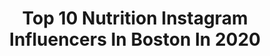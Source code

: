 ---
title: Top 10 Nutrition Instagram Influencers In Boston In 2020
description: >-
  Find top nutrition Instagram influencers in Boston in 2020. Most popular hashtags: #plantbased #nutrition #healthyrecipes #eatrealfood.
platform: Instagram
profiles:
  - username: "sophiaculpo"
    fullname: >-
      Sophia Culpo
    location: "United States"
    followers: 97196
    engagement: 692
    commentsToLikes: 0.007876
    avatar: "https://scontent-ams4-1.cdninstagram.com/v/t51.2885-19/s320x320/69168787_755745914882280_166190856120827904_n.jpg?_nc_ht=scontent-ams4-1.cdninstagram.com&_nc_ohc=c6VhXN2XGs8AX8eFOaI&oh=b0afaa170f25714624bba7b33d5b743f&oe=5EB0CBE0"
    verified: false
    hashtags: "#boozybowling, #liveusana, #ad"
  - username: "whatzoeeeats"
    fullname: >-
      zoe💕23🍴hungry
    location: "United States"
    followers: 15290
    engagement: 1030
    commentsToLikes: 0.136260
    avatar: "https://scontent-ams4-1.cdninstagram.com/v/t51.2885-19/s320x320/75231146_428973297770770_2620693188939087872_n.jpg?_nc_ht=scontent-ams4-1.cdninstagram.com&_nc_ohc=XBv6HdYJm5QAX9Qi9BX&oh=8b37e8800aca12e10d4c3d733aa308e4&oe=5EBB9BF8"
    verified: false
    hashtags: "#toasttuesday, #rallyforrestaurants"
  - username: "thepunjabilion"
    fullname: >-
      ROBO The Punjabi Lion
    location: "United States"
    followers: 17891
    engagement: 718
    commentsToLikes: 0.024699
    avatar: "https://scontent-ams4-1.cdninstagram.com/v/t51.2885-19/s320x320/20393923_327103374367068_8689938202498170880_a.jpg?_nc_ht=scontent-ams4-1.cdninstagram.com&_nc_ohc=jGSgsfRBSfQAX-4SkCo&oh=3a8221dfbba9a4a0b106e962a3943c34&oe=5EB9402D"
    verified: false
    hashtags: "#singh, #team, #tseries, #fitnessmodel"
  - username: "gordiegronk"
    fullname: >-
      Gordie Gronk
    location: "United States"
    followers: 23061
    engagement: 315
    commentsToLikes: 0.109763
    avatar: "https://scontent-ams4-1.cdninstagram.com/v/t51.2885-19/s320x320/79887507_572687610240434_4632064534440312832_n.jpg?_nc_ht=scontent-ams4-1.cdninstagram.com&_nc_ohc=hOnKh1h8Xg0AX-nZsJp&oh=f06d15addf56780ab61a7ccec56f6edf&oe=5EB9D57D"
    verified: false
    hashtags: "#carrierdome, #firefighter, #buttstuff, #pink"
  - username: "starinfinitefood"
    fullname: >-
      Caitlin Greene
    location: "United States"
    followers: 205883
    engagement: 201
    commentsToLikes: 0.115098
    avatar: "https://scontent-lhr8-1.cdninstagram.com/v/t51.2885-19/s320x320/53363009_335681790638863_4811855142510919680_n.jpg?_nc_ht=scontent-lhr8-1.cdninstagram.com&_nc_ohc=nMMwauB4Q_AAX88ZUF1&oh=a002f77e8b97e5eaadf779ff5658ab0b&oe=5EBB08D2"
    verified: false
    hashtags: "#porridgebowl, #breakfastideas, #caesar, #pescatarian"
  - username: "fitchick428"
    fullname: >-
      Sarah Kesseli | Balanced Eats
    location: "United States"
    followers: 35360
    engagement: 243
    commentsToLikes: 0.128979
    avatar: "https://scontent-amt2-1.cdninstagram.com/v/t51.2885-19/s320x320/12407566_1032388406799351_2045867621_a.jpg?_nc_ht=scontent-amt2-1.cdninstagram.com&_nc_ohc=Plft6jvqjuUAX-4YCr6&oh=9097a9865fba4bade493d5b8895fb3ec&oe=5EB042AF"
    verified: false
    hashtags: "#goodeats, #intuitiveeating, #cravings, #pescatarian"
  - username: "petermollofitness"
    fullname: >-
      Peter Mollo
    location: "United States"
    followers: 15755
    engagement: 268
    commentsToLikes: 0.272591
    avatar: "https://scontent-lhr8-1.cdninstagram.com/v/t51.2885-19/s320x320/14736422_601657990021989_908329087104188416_a.jpg?_nc_ht=scontent-lhr8-1.cdninstagram.com&_nc_ohc=K6S85wwsjRgAX9Opo5i&oh=c23e8449bc2385fe372efa7c151dece5&oe=5EB50D84"
    verified: false
    hashtags: "#boxing, #nordic, #nutrition, #flexibledieting"
  - username: "melissa_hanson"
    fullname: >-
      Melissa Hanson
    location: "United States"
    followers: 22719
    engagement: 233
    commentsToLikes: 0.133445
    avatar: "https://scontent-amt2-1.cdninstagram.com/v/t51.2885-19/s320x320/26864021_2204436196263967_7661024004433510400_n.jpg?_nc_ht=scontent-amt2-1.cdninstagram.com&_nc_ohc=VbEbfVA38cUAX8IccJm&oh=5c19f54e42d089542e7f1e25eb921ff7&oe=5EB2C727"
    verified: false
    hashtags: "#mentalhealth, #virus, #nourishyourbody, #veggiedip"
  - username: "tuftsuniversity"
    fullname: >-
      Tufts University 🐘
    location: "United States"
    followers: 32521
    engagement: 477
    commentsToLikes: 0.012961
    avatar: "https://scontent-lhr8-1.cdninstagram.com/v/t51.2885-19/11377599_375303872675358_1442788302_a.jpg?_nc_ht=scontent-lhr8-1.cdninstagram.com&_nc_ohc=TazRIBKODU0AX-wbLSf&oh=00acab34d15cda16f07850406ef37614&oe=5EAB9477"
    verified: false
    hashtags: "#joseandresattufts, #topnine2019, #ourtufts, #tufts2024"
  - username: "happy.healthy.hayley"
    fullname: >-
      Hayley MacLean, MS
    location: "United States"
    followers: 3691
    engagement: 1745
    commentsToLikes: 0.247967
    avatar: "https://scontent-ams4-1.cdninstagram.com/v/t51.2885-19/s320x320/50277099_371999486924824_7416642104752865280_n.jpg?_nc_ht=scontent-ams4-1.cdninstagram.com&_nc_ohc=_lAN8vdj7-4AX9QOUWs&oh=e98ba415aafec5ccda271f4fa2436d25&oe=5EBA591F"
    verified: false
    hashtags: "#mentalhealthsupport, #condiments, #soups, #instafoods"
---